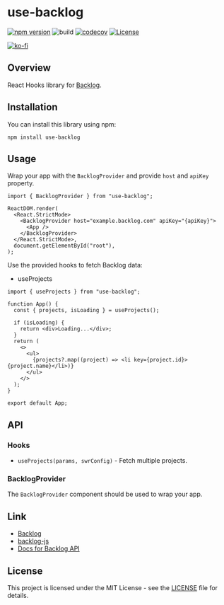# use-backlog

[![npm version](https://badge.fury.io/js/use-backlog.svg)](https://badge.fury.io/js/use-backlog)
![build](https://github.com/ryohidaka/use-backlog/workflows/Build/badge.svg)
[![codecov](https://codecov.io/gh/ryohidaka/use-backlog/graph/badge.svg?token=RHP9TB2F51)](https://codecov.io/gh/ryohidaka/use-backlog)
[![License](https://img.shields.io/badge/license-MIT-blue.svg)](https://opensource.org/licenses/MIT)

[![ko-fi](https://ko-fi.com/img/githubbutton_sm.svg)](https://ko-fi.com/B0B6TVH92)

## Overview

React Hooks library for [Backlog](https://backlog.com/).

## Installation

You can install this library using npm:

```shell
npm install use-backlog
```

## Usage

Wrap your app with the `BacklogProvider` and provide `host` and `apiKey` property.

```tsx
import { BacklogProvider } from "use-backlog";

ReactDOM.render(
  <React.StrictMode>
    <BacklogProvider host="example.backlog.com" apiKey="{apiKey}">
      <App />
    </BacklogProvider>
  </React.StrictMode>,
  document.getElementById("root"),
);
```

Use the provided hooks to fetch Backlog data:

- useProjects

```tsx
import { useProjects } from "use-backlog";

function App() {
  const { projects, isLoading } = useProjects();

  if (isLoading) {
    return <div>Loading...</div>;
  }
  return (
    <>
      <ul>
        {projects?.map((project) => <li key={project.id}>{project.name}</li>)}
      </ul>
    </>
  );
}

export default App;
```

## API

### Hooks

- `useProjects(params, swrConfig)` - Fetch multiple projects.

### BacklogProvider

The `BacklogProvider` component should be used to wrap your app.

## Link

- [Backlog](https://backlog.com/)
- [backlog-js](https://github.com/nulab/backlog-js)
- [Docs for Backlog API](https://developer.nulab.com/docs/backlog)

## License

This project is licensed under the MIT License - see the [LICENSE](LICENSE) file for details.
